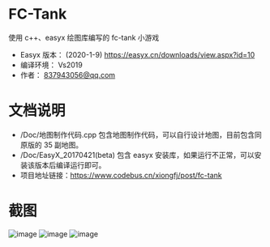 # FC-Tank

使用 c++、easyx 绘图库编写的 fc-tank 小游戏
* Easyx 版本：	(2020-1-9) https://easyx.cn/downloads/view.aspx?id=10
* 编译环境：		Vs2019
* 作者：			837943056@qq.com

# 文档说明
* /Doc/地图制作代码.cpp 包含地图制作代码，可以自行设计地图，目前包含同原版的 35 副地图。
* /Doc/EasyX_20170421(beta) 包含 easyx 安装库，如果运行不正常，可以安装该版本后编译运行即可。
* 项目地址链接：https://www.codebus.cn/xiongfj/post/fc-tank

# 截图
![image](https://raw.githubusercontent.com/xiongfj/FC-Tank/master/Doc/screenshot/1.png)
![image](https://raw.githubusercontent.com/xiongfj/FC-Tank/master/Doc/screenshot/2.png)
![image](https://raw.githubusercontent.com/xiongfj/FC-Tank/master/Doc/screenshot/3.png)
